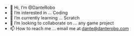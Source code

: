 - 👋 Hi, I’m @DanteRobo
- 👀 I’m interested in ... Coding
- 🌱 I’m currently learning ... Scratch
- 💞️ I’m looking to collaborate on ... any game project
- 📫 How to reach me ... email me at dante@danterobo.com

<!---
DanteRobo/DanteRobo is a ✨ special ✨ repository because its `README.md` (this file) appears on your GitHub profile.
You can click the Preview link to take a look at your changes.
--->
